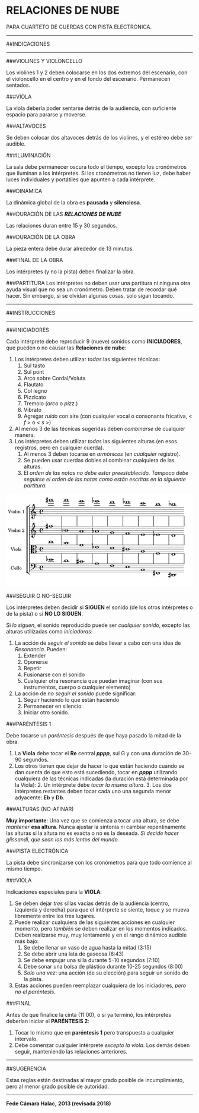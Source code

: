 RELACIONES DE NUBE
==================

PARA CUARTETO DE CUERDAS CON PISTA ELECTRÓNICA.

---

##INDICACIONES

---

###VIOLINES Y VIOLONCELLO

Los violines 1 y 2 deben colocarse en los dos extremos del escenario,
con el violoncello en el centro y en el fondo del escenario. Permanecen
sentados.

###VIOLA

La viola debería poder sentarse detrás de la audiencia, con
suficiente espacio para pararse y moverse.

###ALTAVOCES

Se deben colocar dos altavoces detrás de los violines, y el estéreo debe ser audible.

###ILUMINACIÓN

La sala debe permanecer oscura todo el tiempo, excepto los cronómetros que
iluminan a los intérpretes. Si los cronómetros no tienen luz, debe haber
luces individuales y portátiles que apunten a cada intérprete.

###DINÁMICA

La dinámica global de la obra es **pausada** y **silenciosa**.

###DURACIÓN DE LAS ***RELACIONES DE NUBE***

Las relaciones duran entre 15 y 30 segundos.

###DURACIÓN DE LA OBRA

La pieza entera debe durar alrededor de 13 minutos.

###FINAL DE LA OBRA

Los intérpretes (y no la pista) deben finalizar la obra.

###PARTITURA
Los intérpretes no deben usar una partitura ni ninguna otra ayuda visual que no sea un cronómetro. Deben tratar de recordar qué hacer. Sin embargo, si se olvidan algunas cosas, solo sigan tocando.

---

##INSTRUCCIONES

---

###INICIADORES

Cada intérprete debe reproducir 9 (nueve) sonidos como **INICIADORES**, que pueden o no causar las **Relaciones de nube**:

1.  Los intérpretes deben utilizar *todas* las siguientes técnicas:
    1.  Sul tasto
    2.  Sul pont
    3.  Arco sobre Cordal/Voluta
    4.  Flautato
    5.  Col legno
    6.  Pizzicato
    7.  Tremolo (*arco* o *pizz*.)
    8.  Vibrato
    9.  Agregar *ruido* con aire (con cualquier vocal o consonante fricativa, < *f* > o < *s* >)
2.  Al menos 3 de las técnicas sugeridas deben *combinarse* de cualquier manera.
3.  Los intérpretes deben utilizar *todas* las siguientes alturas
    (en esos registros, pero en cualquier cuerda).
    1.  Al menos 3 deben tocarse en *armónicos* (en *cualquier* registro).
    2.  Se pueden usar cuerdas dobles al combinar cualquiera de las alturas.
    3.  El *orden de las notas no debe estar preestablecido. Tampoco debe seguirse el orden de las notas como están escritas en la siguiente partitura*:

![](example.png)

###SEGUIR O NO-SEGUIR

Los intérpretes deben decidir si **SIGUEN** el sonido (de los otros intérpretes o de la pista) o si **NO LO SIGUEN**.

Si *lo siguen*, el sonido reproducido puede ser *cualquier sonido*, excepto las alturas utilizadas como *iniciadoras*:

1.  La acción de *seguir el sonido* se debe llevar a cabo con una idea de *Resonancia*. Pueden:
    1.  Extender
    2.  Oponerse
    3.  Repetir
    4.  Fusionarse con el sonido
    5.  Cualquier otra resonancia que puedan imaginar (con sus instrumentos, cuerpo o cualquier elemento)
2.  La acción de *no seguir el sonido* puede significar:
    1.  Seguir haciendo lo que están haciendo
    2.  Permanecer en silencio
    3.  Iniciar otro sonido.

###PARÉNTESIS 1

Debe tocarse un *paréntesis* después de que haya pasado la mitad de la obra.

1.  La **Viola** debe tocar el **Re** central ***pppp***, sul G y con una duración de 30-90 segundos.
2.  Los otros tienen que dejar de hacer lo que están haciendo cuando se dan cuenta de que esto está sucediendo, tocar en ***pppp*** utilizando cualquiera de las técnicas indicadas (la duración está determinada por la Viola):
    2.  Un intérprete debe *tocar la misma altura*.
    3.  Los dos intérpretes restantes deben tocar cada uno una segunda menor adyacente: **Eb** y **Db**.

###ALTURAS (NO-AFINAR)

**Muy importante**: Una vez que se comienza a tocar una altura, se debe *mantener* **esa altura**. Nunca ajustar la sintonía ni cambiar repentinamente las alturas si la altura no es exacta o no es la deseada. *Si decide hacer glissandi, que sean los más lentos del mundo.*

###PISTA ELECTRÓNICA

La pista debe sincronizarse con los cronómetros para que todo comience al mismo tiempo.

###VIOLA

Indicaciones especiales para la **VIOLA**:

1.  Se deben dejar *tres* sillas vacías detrás de la audiencia (centro, izquierda y derecha) para que el intérprete se siente, toque y se mueva libremente entre los tres lugares.
2.  Puede realizar cualquiera de las siguientes acciones en cualquier momento, pero *también* se deben realizar en los momentos indicados. Deben realizarse muy, muy lentamente y en el rango dinámico audible más bajo:
    1.  Se debe llenar un vaso de agua hasta la mitad (3:15)
    2.  Se debe abrir una lata de gaseosa (6:43)
    3.  Se debe empujar una silla durante 5-10 segundos (7:10)
    4.  Debe sonar una bolsa de plástico durante 10-25 segundos
        (8:00)
    5.  *Solo una vez*: una acción (de su elección) para seguir un
        sonido de la pista.
3.  Estas acciones pueden reemplazar cualquiera de los iniciadores, *pero no el paréntesis*.

###FINAL

Antes de que finalice la cinta (11:00), o si ya terminó, los intérpretes deberían iniciar el **PARÉNTESIS 2**:

1.  Tocar lo mismo que en **paréntesis 1** pero transpuesto a cualquier intervalo.
2.  Debe comenzar cualquier intérprete *excepto la viola*. Los demás deben seguir, manteniendo las relaciones anteriores.

---

##SUGERENCIA

Estas reglas están destinadas al mayor grado posible de incumplimiento, pero al menor grado posible de autoridad.

---


**Fede Cámara Halac,**
**2013 (revisada 2018)**
